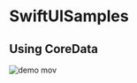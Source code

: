 # SwiftUISamples

## Using CoreData
![demo mov](https://user-images.githubusercontent.com/46153/87446348-23d54580-c634-11ea-979d-6a4c4b81bff1.gif)
